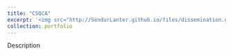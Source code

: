 ```yaml
---
title: "CSQCA"
excerpt: '<img src="http://SendurLanter.github.io/files/dissemination.gif"  width="300" height="225" align=right> description description description description description description description '
collection: portfolio
---
```


Description